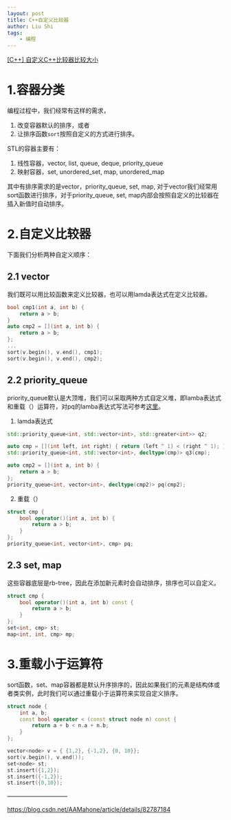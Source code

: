 ```yaml
---
layout: post
title: C++自定义比较器
author: Liu Shi
tags:
    - 编程
---
```


[[C++] 自定义C++比较器比较大小](https://blog.csdn.net/whutshiliu/article/details/108927694)

# 1.容器分类
编程过程中，我们经常有这样的需求，
1) 改变容器默认的排序，或者
2) 让排序函数`sort`按照自定义的方式进行排序。

STL的容器主要有：
1) 线性容器，vector, list, queue, deque, priority_queue
2) 映射容器，set, unordered_set, map, unordered_map

其中有排序需求的是vector，priority_queue, set, map, 对于vector我们经常用sort函数进行排序，对于priority_queue, set, map内部会按照自定义的比较器在插入新值时自动排序。

# 2.自定义比较器
下面我们分析两种自定义顺序：
## 2.1 vector
我们既可以用比较函数来定义比较器，也可以用lamda表达式在定义比较器。
```cpp
bool cmp1(int a, int b) {
	return a > b;
}
auto cmp2 = [](int a, int b) {	
	return a > b;
};
...
sort(v.begin(), v.end(), cmp1);
sort(v.begin(), v.end(), cmp2);
```
## 2.2 priority_queue
priority_queue默认是大顶堆，我们可以采取两种方式自定义堆，即lamba表达式和重载（）运算符，对pq的lamba表达式写法可参考[这里](https://en.cppreference.com/w/cpp/container/priority_queue)。

1. lamda表达式

```cpp
std::priority_queue<int, std::vector<int>, std::greater<int>> q2;

auto cmp = [](int left, int right) { return (left ^ 1) < (right ^ 1); };
std::priority_queue<int, std::vector<int>, decltype(cmp)> q3(cmp);
```

```cpp
auto cmp2 = [](int a, int b) {	
	return a > b;
};
priority_queue<int, vector<int>, decltype(cmp2)> pq(cmp2);
```

2. 重载（）

```cpp
struct cmp {
    bool operator()(int a, int b) {
        return a > b;
    }
};
priority_queue<int, vector<int>, cmp> pq;
```

## 2.3 set, map
这些容器底层是rb-tree，因此在添加新元素时会自动排序，排序也可以自定义。
```cpp
struct cmp {
    bool operator()(int a, int b) const {
        return a > b;
    }
};
set<int, cmp> st;
map<int, int, cmp> mp;
```
# 3.重载小于运算符
sort函数，set、map容器都是默认升序排序的，因此如果我们的元素是结构体或者类实例，此时我们可以通过重载小于运算符来实现自定义排序。

```cpp
struct node {
    int a, b;
    const bool operator < (const struct node n) const {
        return a + b < n.a + n.b;
    }
};

vector<node> v = { {1,2}, {-1,2}, {0, 10}};
sort(v.begin(), v.end());
set<node> st;
st.insert({1,2});
st.insert({-1,2});
st.insert({0,10});
```
——————————

https://blog.csdn.net/AAMahone/article/details/82787184

